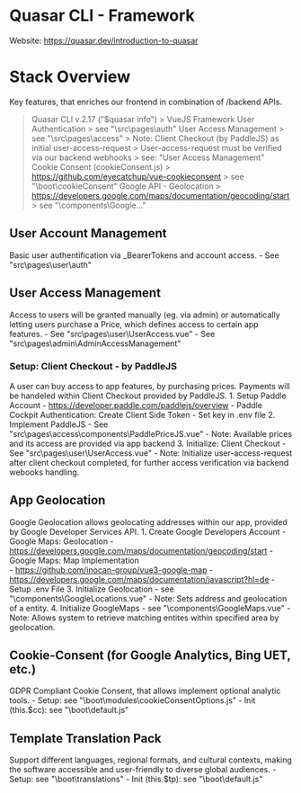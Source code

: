 # Quasar CLI - Framework
Website: https://quasar.dev/introduction-to-quasar

# Stack Overview
Key features, that enriches our frontend in combination of /backend APIs.
 > Quasar CLI v.2.17 ("$quasar info") 
    > VueJS Framework
 > User Authentication
    > see "\src\pages\auth\"
 > User Access Management
    > see "\src\pages\access\"
    > Note: Client Checkout (by PaddleJS) as initial user-access-request
        > User-access-request must be verified via our backend webhooks
        > see: "User Access Management"
 > Cookie Consent (cookieConsent.js)
    > https://github.com/eyecatchup/vue-cookieconsent
    > see "\boot\cookieConsent"
 > Google API - Geolocation
    > https://developers.google.com/maps/documentation/geocoding/start
    > see "\components\Google..."

## User Account Management
Basic user authentification via _BearerTokens and account access.
    - See "src\pages\user\auth"

## User Access Management
Access to users will be granted manually (eg. via admin) or automatically letting users purchase a Price, which defines access to certain app features. 
    - See "src\pages\user\UserAccess.vue"
    - See "src\pages\admin\AdminAccessManagement"

### Setup: Client Checkout - by PaddleJS
A user can buy access to app features, by purchasing prices. Payments will be handeled within Client Checkout provided by PaddleJS.
    1. Setup Paddle Account
        - https://developer.paddle.com/paddlejs/overview
        - Paddle Cockpit Authentication: Create Client Side Token
            - Set key in .env file
    2. Implement PaddleJS
        - See "src\pages\access\components\PaddlePriceJS.vue"
        - Note: Available prices and its access are provided via app backend
    3. Initialize: Client Checkout
        - See "src\pages\user\UserAccess.vue"
        - Note: Initialize user-access-request after client checkout completed, for further access verification via backend webooks handling.

## App Geolocation
Google Geolocation allows geolocating addresses within our app, provided by Google Developer Services API.
    1. Create Google Developers Account
        - Google Maps: Geolocation
            - https://developers.google.com/maps/documentation/geocoding/start 
        - Google Maps: Map Implementation    
            - https://github.com/inocan-group/vue3-google-map
            - https://developers.google.com/maps/documentation/javascript?hl=de
        - Setup .env File
    3. Initialize Geolocation
        - see "\components\GoogleLocations.vue"
        - Note: Sets address and geolocation of a entity.
    4.  Initialize GoogleMaps
        - see "\components\GoogleMaps.vue"
        - Note: Allows system to retrieve matching entites within specified area by geolocation.

## Cookie-Consent (for Google Analytics, Bing UET, etc.)
GDPR Compliant Cookie Consent, that allows implement optional analytic tools.
    - Setup: see "\boot\modules\cookieConsentOptions.js"
    - Init (this.$cc): see "\boot\default.js" 

## Template Translation Pack
Support different languages, regional formats, and cultural contexts, making the software accessible and user-friendly to diverse global audiences.
    - Setup: see "\boot\translations\"
    - Init (this.$tp): see "\boot\default.js"
